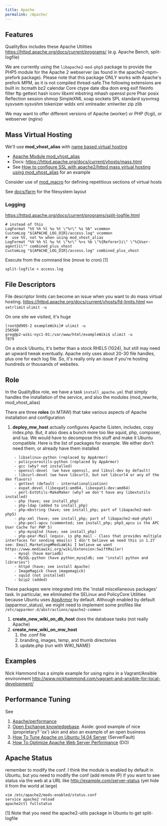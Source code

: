 ```yaml
---
title: Apache
permalink: /Apache/
---
```


Features
--------

QualityBox includes these Apache Utilities <https://httpd.apache.org/docs/current/programs/> (e.g. Apache Bench, split-logfile)

We are currently using the `libapache2-mod-php5` package to provide the PHP5 module for the Apache 2 webserver (as found in the apache2-mpm-prefork package). Please note that this package ONLY works with Apache's prefork MPM, as it is not compiled thread-safe.The following extensions are built in: bcmath bz2 calendar Core ctype date dba dom ereg exif fileinfo filter ftp gettext hash iconv libxml mbstring mhash openssl pcre Phar posix Reflection session shmop SimpleXML soap sockets SPL standard sysvmsg sysvsem sysvshm tokenizer wddx xml xmlreader xmlwriter zip zlib

We may want to offer different versions of Apache (worker) or PHP (fcgi), or webserver (nginx)

Mass Virtual Hosting
--------------------

We'll use **mod_vhost_alias** with [name based virtual hosting](https://en.wikipedia.org/wiki/Virtual_hosting#Name-based)

-   [Apache Module mod_vhost_alias](https://httpd.apache.org/docs/current/mod/mod_vhost_alias.html)
-   Docs: <https://httpd.apache.org/docs/current/vhosts/mass.html>
-   See [How to configure SSL with apache2/httpd mass virtual hosting using mod_vhost_alias](https://serverfault.com/questions/390048/how-to-configure-ssl-with-apache2-httpd-mass-virtual-hosting-using-mod-vhost-ali) for an example

Consider use of [mod_macro](https://httpd.apache.org/docs/current/mod/mod_macro.html) for defining repetitious sections of virtual hosts

See [docs/farm](/docs/farm "wikilink") for the filesystem layout

### Logging

<https://httpd.apache.org/docs/current/programs/split-logfile.html>

~~~~ {.apache}
# instead of this
LogFormat "%V %h %l %u %t \"%r\" %s %b" vcommon
CustomLog "${APACHE_LOG_DIR}/access.log" vcommon
#  use %V, not %v when using mod_vhost_alias
LogFormat "%V %h %l %u %t \"%r\" %>s %b \"%{Referer}i\" \"%{User-agent}i\"" combined_plus_vhost
CustomLog "${APACHE_LOG_DIR}/access.log" combined_plus_vhost
~~~~

Execute from the command line (move to cron) [1]

~~~~ {.bash}
split-logfile < access.log
~~~~

File Descriptors
----------------

File descriptor limits can become an issue when you want to do mass virtual hosting. <https://httpd.apache.org/docs/current/vhosts/fd-limits.html> `man setrlimit`
`ulimit -u`

On one site we visited, it's huge

    [root@d905-2 exampleWiki]# ulimit -u
    256560
    greg@p2-wiki-nyc1-01:/var/www/html/exampleWiki$ ulimit -u
    7879

On a stock Ubuntu, it's better than a stock RHEL5 (1024), but still may need an upward tweak eventually. Apache only uses about 20-30 file handles, plus one for each log file. So, it's really only an issue if you're hosting hundreds or thousands of websites.

Role
----

In the QualityBox role, we have a task `install_apache.yml` that simply handles the installation of the service, and also the modules (mod_rewrite, mod_vhost_alias)

There are three **roles** (in MTAW) that take various aspects of Apache installation and configuration

1.  **deploy_mw_host** actually configures Apache (Listen, includes, copy index.php. But, it also does a bunch more too like squid, php, composer, and lua. We would have to decompose this stuff and make it Ubuntu compatible. <ref> Here is the list of packages for example. We either don't need them, or already have them installed

<!-- -->

        - libselinux-python (replaced by AppArmor)
        - policycoreutils-python (replaced by AppArmor)
        - gcc (why? not installed)
        - openssl-devel  (we have openssl, and libssl-dev by default)
        - libcurl-devel (we have libcurl3, but not libcurl4 or any of the dev flavors)
        - gettext (default - internationalization)
        - expat-devel (libexpat1:amd64, libexpat1-dev:amd64)
        - perl-ExtUtils-MakeMaker (why? we don't have any libextutils installed)
        - php (have; see install_php)
        - php-ldap (added to install_php)
        - php-mbstring (have; see install_php; part of libapache2-mod-php5)
        - php-xml (have; see install_php; part of libapache2-mod-php5)
        - php-pecl-apcu (commented; see install_php; php5_apcu is the APC User Cache for PHP 5)
        - php-mysqlnd (have; see install_php)
        - php-pear-Mail (equiv. is php_mail - Class that provides multiple interfaces for sending emails) I don't believe we need this in 1.27 see: Email_Marketing#MediaWiki I believe we want https://www.mediawiki.org/wiki/Extension:SwiftMailer)
        - mysql (have mariadb)
        - MySQL-python (have python_mysqldb; see "install python and libraries")
        - httpd (have; see install Apache)
        - ImageMagick (have imagemagick)
        - squid (not installed)
        - bzip2 (added)

These packages were integrated into the 'install miscellaneous packages' task. In particular, we eliminated the SELinux and PolicyCore Utilities because Ubuntu uses [AppArmor](https://wiki.ubuntu.com/AppArmor) by default. Although enabled by default (apparmor_status), we might need to implement some profiles like `/etc/apparmor.d/abstractions/apache2-common` </ref>

1.  **create_new_wiki_on_db_host** does the database tasks (not really Apache)
2.  **create_new_wiki_on_mw_host**
    1.  the .conf file
    2.  branding, images, temp, and thumb directories
    3.  update.php (run with WIKI_NAME)

Examples
--------

Nick Hammond has a simple example for using nginx in a Vagrant/Ansible environment <http://www.nickhammond.com/vagrant-and-ansible-for-local-development/>

Performance Tuning
------------------

See

1.  [Apache/performance](https://freephile.org/wiki/Apache/performance "wikilink")
2.  [Open Exchange knowledgebase](http://oxpedia.org/wiki/index.php?title=Tune_apache2_for_more_concurrent_connections). Aside: good example of nice (proprietary? 'ox') skin and also an example of an open business
3.  [How To Tune Apache on Ubuntu 14.04 Server](https://serverfault.com/questions/684424/how-to-tune-apache-on-ubuntu-14-04-server) (ServerFault)
4.  [How To Optimize Apache Web Server Performance](https://www.digitalocean.com/community/tutorials/how-to-optimize-apache-web-server-performance) (DO)

Apache Status
-------------

remember to modify the conf. I think the module is enabled by default in Ubuntu, but you need to modify the conf (add remote IP) if you want to see status via the web at a URL like <http://example.com/server-status> (yet hide it from the world at large)

~~~~ {.bash}
vim /etc/apache2/mods-enabled/status.conf
service apache2 reload
apache2ctl fullstatus
~~~~

[1] Note that you need the apache2-utils package in Ubuntu to get split-logfile